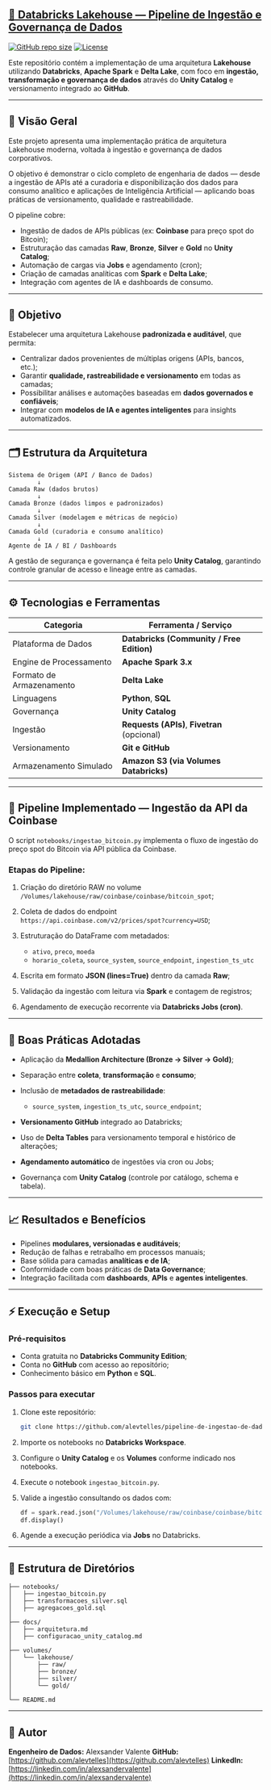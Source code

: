 ## [🧱 Databricks Lakehouse — Pipeline de Ingestão e Governança de Dados](https://github.com/alevtelles/pipeline-de-ingestao-de-dados)
[![GitHub repo size](https://img.shields.io/github/repo-size/alevtelles/pipeline-de-ingestao-de-dados)](https://github.com/alevtelles/pipeline-de-ingestao-de-dados)
[![License](https://img.shields.io/badge/license-MIT-blue.svg)](LICENSE)

Este repositório contém a implementação de uma arquitetura **Lakehouse** utilizando **Databricks**, **Apache Spark** e **Delta Lake**, com foco em **ingestão, transformação e governança de dados** através do **Unity Catalog** e versionamento integrado ao **GitHub**.

---

## 🚀 Visão Geral

Este projeto apresenta uma implementação prática de arquitetura Lakehouse moderna, voltada à ingestão e governança de dados corporativos.

O objetivo é demonstrar o ciclo completo de engenharia de dados — desde a ingestão de APIs até a curadoria e disponibilização dos dados para consumo analítico e aplicações de Inteligência Artificial — aplicando boas práticas de versionamento, qualidade e rastreabilidade.

O pipeline cobre:

- Ingestão de dados de APIs públicas (ex: **Coinbase** para preço spot do Bitcoin);
- Estruturação das camadas **Raw**, **Bronze**, **Silver** e **Gold** no **Unity Catalog**;
- Automação de cargas via **Jobs** e agendamento (cron);
- Criação de camadas analíticas com **Spark** e **Delta Lake**;
- Integração com agentes de IA e dashboards de consumo.

---

## 🎯 Objetivo

Estabelecer uma arquitetura Lakehouse **padronizada e auditável**, que permita:

- Centralizar dados provenientes de múltiplas origens (APIs, bancos, etc.);
- Garantir **qualidade, rastreabilidade e versionamento** em todas as camadas;
- Possibilitar análises e automações baseadas em **dados governados e confiáveis**;
- Integrar com **modelos de IA e agentes inteligentes** para insights automatizados.

---

## 🗂️ Estrutura da Arquitetura

```text
Sistema de Origem (API / Banco de Dados)
        ↓
Camada Raw (dados brutos)
        ↓
Camada Bronze (dados limpos e padronizados)
        ↓
Camada Silver (modelagem e métricas de negócio)
        ↓
Camada Gold (curadoria e consumo analítico)
        ↓
Agente de IA / BI / Dashboards
````

A gestão de segurança e governança é feita pelo **Unity Catalog**, garantindo controle granular de acesso e lineage entre as camadas.

---

## ⚙️ Tecnologias e Ferramentas

| Categoria                | Ferramenta / Serviço                         |
| ------------------------ | -------------------------------------------- |
| Plataforma de Dados      | **Databricks (Community / Free Edition)**    |
| Engine de Processamento  | **Apache Spark 3.x**                         |
| Formato de Armazenamento | **Delta Lake**                               |
| Linguagens               | **Python**, **SQL**                          |
| Governança               | **Unity Catalog**                            |
| Ingestão                 | **Requests (APIs)**, **Fivetran** (opcional) |
| Versionamento            | **Git e GitHub**                             |
| Armazenamento Simulado   | **Amazon S3 (via Volumes Databricks)**       |

---

## 🧩 Pipeline Implementado — Ingestão da API da Coinbase

O script `notebooks/ingestao_bitcoin.py` implementa o fluxo de ingestão do preço spot do Bitcoin via API pública da Coinbase.

### Etapas do Pipeline:

1. Criação do diretório RAW no volume `/Volumes/lakehouse/raw/coinbase/coinbase/bitcoin_spot`;
2. Coleta de dados do endpoint `https://api.coinbase.com/v2/prices/spot?currency=USD`;
3. Estruturação do DataFrame com metadados:

   * `ativo`, `preco`, `moeda`
   * `horario_coleta`, `source_system`, `source_endpoint`, `ingestion_ts_utc`
4. Escrita em formato **JSON (lines=True)** dentro da camada **Raw**;
5. Validação da ingestão com leitura via **Spark** e contagem de registros;
6. Agendamento de execução recorrente via **Databricks Jobs (cron)**.

---

## 🧠 Boas Práticas Adotadas

* Aplicação da **Medallion Architecture (Bronze → Silver → Gold)**;
* Separação entre **coleta**, **transformação** e **consumo**;
* Inclusão de **metadados de rastreabilidade**:

  * `source_system`, `ingestion_ts_utc`, `source_endpoint`;
* **Versionamento GitHub** integrado ao Databricks;
* Uso de **Delta Tables** para versionamento temporal e histórico de alterações;
* **Agendamento automático** de ingestões via cron ou Jobs;
* Governança com **Unity Catalog** (controle por catálogo, schema e tabela).

---

## 📈 Resultados e Benefícios

* Pipelines **modulares, versionadas e auditáveis**;
* Redução de falhas e retrabalho em processos manuais;
* Base sólida para camadas **analíticas e de IA**;
* Conformidade com boas práticas de **Data Governance**;
* Integração facilitada com **dashboards**, **APIs** e **agentes inteligentes**.

---

## ⚡ Execução e Setup

### Pré-requisitos

* Conta gratuita no **Databricks Community Edition**;
* Conta no **GitHub** com acesso ao repositório;
* Conhecimento básico em **Python** e **SQL**.

### Passos para executar

1. Clone este repositório:

   ```bash
   git clone https://github.com/alevtelles/pipeline-de-ingestao-de-dados.git
   ```
2. Importe os notebooks no **Databricks Workspace**.
3. Configure o **Unity Catalog** e os **Volumes** conforme indicado nos notebooks.
4. Execute o notebook `ingestao_bitcoin.py`.
5. Valide a ingestão consultando os dados com:

   ```python
   df = spark.read.json("/Volumes/lakehouse/raw/coinbase/coinbase/bitcoin_spot")
   df.display()
   ```
6. Agende a execução periódica via **Jobs** no Databricks.

---

## 📂 Estrutura de Diretórios

```text
├── notebooks/
│   ├── ingestao_bitcoin.py
│   ├── transformacoes_silver.sql
│   ├── agregacoes_gold.sql
│
├── docs/
│   ├── arquitetura.md
│   ├── configuracao_unity_catalog.md
│
├── volumes/
│   └── lakehouse/
│       ├── raw/
│       ├── bronze/
│       ├── silver/
│       └── gold/
│
└── README.md
```

---

## 👤 Autor

**Engenheiro de Dados:** Alexsander Valente
**GitHub:** [https://github.com/alevtelles](https://github.com/alevtelles)
**LinkedIn:** [https://linkedin.com/in/alexsandervalente](https://linkedin.com/in/alexsandervalente)



